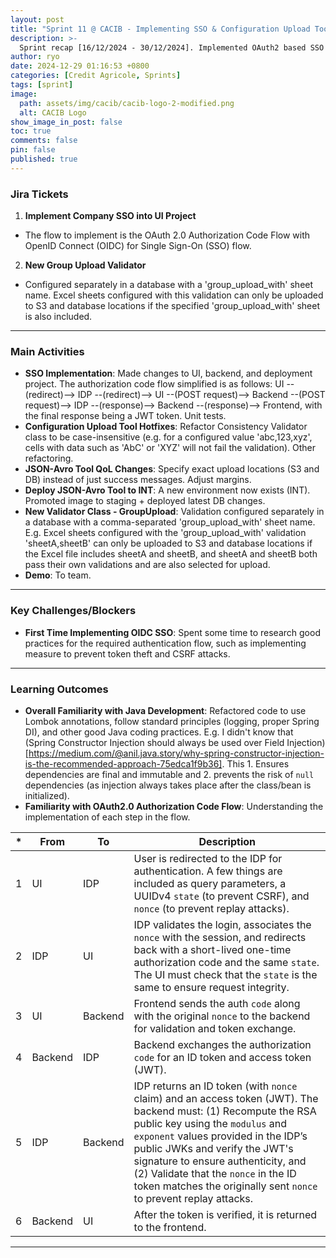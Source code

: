 ```yaml
---
layout: post
title: "Sprint 11 @ CACIB - Implementing SSO & Configuration Upload Tool (4)"
description: >-
  Sprint recap [16/12/2024 - 30/12/2024]. Implemented OAuth2 based SSO (OpenID Connect), as well as new validations for the configuration upload tool.
author: ryo
date: 2024-12-29 01:16:53 +0800
categories: [Credit Agricole, Sprints]
tags: [sprint]
image:
  path: assets/img/cacib/cacib-logo-2-modified.png
  alt: CACIB Logo
show_image_in_post: false
toc: true
comments: false
pin: false
published: true
---
```


### Jira Tickets

1. **Implement Company SSO into UI Project**
  - The flow to implement is the OAuth 2.0 Authorization Code Flow with OpenID Connect (OIDC) for Single Sign-On (SSO) flow.

2. **New Group Upload Validator**
  - Configured separately in a database with a 'group_upload_with' sheet name. Excel sheets configured with this validation can only be uploaded to S3 and database locations if the specified 'group_upload_with' sheet is also included.

---

### Main Activities

- **SSO Implementation**: Made changes to UI, backend, and deployment project. The authorization code flow simplified is as follows: UI --(redirect)--> IDP --(redirect)--> UI --(POST request)--> Backend --(POST request)--> IDP --(response)--> Backend --(response)--> Frontend, with the final response being a JWT token. Unit tests.
- **Configuration Upload Tool Hotfixes**: Refactor Consistency Validator class to be case-insensitive (e.g. for a configured value 'abc,123,xyz', cells with data such as 'AbC' or 'XYZ' will not fail the validation). Other refactoring.
- **JSON-Avro Tool QoL Changes**: Specify exact upload locations (S3 and DB) instead of just success messages. Adjust margins.
- **Deploy JSON-Avro Tool to INT**: A new environment now exists (INT). Promoted image to staging + deployed latest DB changes. 
- **New Validator Class - GroupUpload**: Validation configured separately in a database with a comma-separated 'group_upload_with' sheet name. E.g. Excel sheets configured with the 'group_upload_with' validation 'sheetA,sheetB' can only be uploaded to S3 and database locations if the Excel file includes sheetA and sheetB, and sheetA and sheetB both pass their own validations and are also selected for upload. 
- **Demo**: To team.

---

### Key Challenges/Blockers

- **First Time Implementing OIDC SSO**: Spent some time to research good practices for the required authentication flow, such as implementing measure to prevent token theft and CSRF attacks.  

---

### Learning Outcomes

- **Overall Familiarity with Java Development**: Refactored code to use Lombok annotations, follow standard principles (logging, proper Spring DI), and other good Java coding practices. E.g. I didn't know that (Spring Constructor Injection should always be used over Field Injection)[https://medium.com/@anil.java.story/why-spring-constructor-injection-is-the-recommended-approach-75edca1f9b36]. This 1. Ensures dependencies are final and immutable and 2. prevents the risk of `null` dependencies (as injection always takes place after the class/bean is initialized). 
- **Familiarity with OAuth2.0 Authorization Code Flow**: Understanding the implementation of each step in the flow.

| *    | From    | To      | Description |
|------|---------|---------|-------------|
| 1    | UI      | IDP     | User is redirected to the IDP for authentication. A few things are included as query parameters, a UUIDv4 `state` (to prevent CSRF), and `nonce` (to prevent replay attacks). |
| 2    | IDP     | UI      | IDP validates the login, associates the `nonce` with the session, and redirects back with a short-lived one-time authorization code and the same `state`. The UI must check that the `state` is the same to ensure request integrity. |
| 3    | UI      | Backend | Frontend sends the auth `code` along with the original `nonce` to the backend for validation and token exchange. |
| 4    | Backend | IDP    | Backend exchanges the authorization `code` for an ID token and access token (JWT). |
| 5    | IDP     | Backend | IDP returns an ID token (with `nonce` claim) and an access token (JWT). The backend must: (1) Recompute the RSA public key using the `modulus` and `exponent` values provided in the IDP’s public JWKs and verify the JWT's signature to ensure authenticity, and (2) Validate that the `nonce` in the ID token matches the originally sent `nonce` to prevent replay attacks. |
| 6    | Backend | UI     | After the token is verified, it is returned to the frontend. |



---